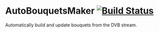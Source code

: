 AutoBouquetsMaker [![Build Status](https://github.com/oe-alliance/AutoBouquetsMaker/actions/workflows/autobouquetsmaker.yml/badge.svg)](https://github.com/oe-alliance/AutoBouquetsMaker/actions/workflows/autobouquetsmaker.yml)
================

Automatically build and update bouquets from the DVB stream.
